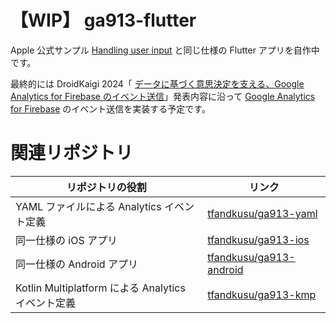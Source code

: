 # 【WIP】 ga913-flutter

Apple 公式サンプル [Handling user input](https://developer.apple.com/tutorials/swiftui/handling-user-input) と同じ仕様の Flutter アプリを自作中です。

最終的には DroidKaigi 2024「 [データに基づく意思決定を支える、Google Analytics for Firebase のイベント送信](https://www.docswell.com/s/tfandkusu/KG11N8-DroidKaigi2024)」発表内容に沿って [Google Analytics for Firebase](https://firebase.google.com/docs/analytics) のイベント送信を実装する予定です。

# 関連リポジトリ

| リポジトリの役割 | リンク |
| --- | --- |
| YAML ファイルによる Analytics イベント定義 | [tfandkusu/ga913-yaml](https://github.com/tfandkusu/ga913-yaml) |
| 同一仕様の iOS アプリ |[tfandkusu/ga913-ios](https://github.com/tfandkusu/ga913-ios) |
| 同一仕様の Android アプリ |[tfandkusu/ga913-android](https://github.com/tfandkusu/ga913-android) |
| Kotlin Multiplatform による Analytics イベント定義 | [tfandkusu/ga913-kmp](https://github.com/tfandkusu/ga913-kmp) |
